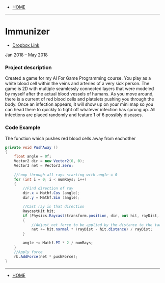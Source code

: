 - [HOME](https://avijr.com)

---

# Immunizer
- [Dropbox Link](https://www.dropbox.com/s/syenji5x857jasm/Immunizer.app.zip?dl=0)

Jan 2018 – May 2018

### Project description
Created a game for my AI For Game Programming course. You play as a white blood cell within the veins and arteries of a very sick person. The game is 2D with multiple seamlessly connected layers that were modeled by myself after the actual blood vessels of humans. As you move around, there is a current of red blood cells and platelets pushing you through the body. Once an infection appears, it will show up on your mini map so you can head there to quickly to fight off whatever infection has sprung up. All infections are placed randomly and feature 1 of 6 possibly diseases.

### Code Example
The function which pushes red blood cells away from eachother
```c#
private void PushAway ()
{
	float angle = 0f;
	Vector2 dir = new Vector2(0, 0);
	Vector3 net = Vector3.zero;
	
	//Loop through all rays starting with angle = 0
	for (int i = 0; i < numRays; i++)
	{
		//Find direction of ray
		dir.x = Mathf.Cos (angle);
		dir.y = Mathf.Sin (angle);

		//Cast ray in that direction
		RaycastHit hit;
		if (Physics.Raycast(transform.position, dir, out hit, rayDist, collisionMask))
		{
			//Adjust net force to be applied by the distance to the target
			net += hit.normal * (rayDist - hit.distance) / rayDist;
		}

		angle += Mathf.PI * 2 / numRays;
	}
	//Apply force
	rb.AddForce(net * pushForce);
}
```

---

- [HOME](https://avijr.com)
